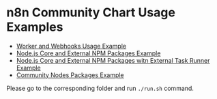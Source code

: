 # n8n Community Chart Usage Examples

- [Worker and Webhooks Usage Example](workers-and-webhooks-example/README.md)
- [Node.js Core and External NPM Packages Example](internal-and-external-npm-packages-example/README.md)
- [Node.js Core and External NPM Packages witn External Task Runner Example](internal-and-external-npm-packages-with-external-runner-example/README.md)
- [Community Nodes Packages Example](community-nodes-packages-example/README.md)

Please go to the corresponding folder and run `./run.sh` command.
